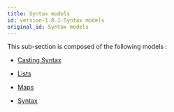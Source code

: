 ```yaml
---
title: Syntax models
id: version-1.8.1-Syntax models
original_id: Syntax models
---
```



This sub-section is composed of the following models :

* [Casting Syntax](references#SyntaxmodelsCasting)

* [Lists](references#SyntaxmodelsLists)

* [Maps](references#SyntaxmodelsMaps)

* [Syntax](references#SyntaxmodelsSyntax(1.6))

